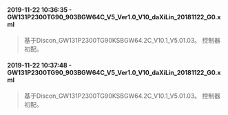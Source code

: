 #### 2019-11-22 10:36:35 - GW131P2300TG90_903BGW64C_V5_Ver1.0_V10_daXiLin_20181122_G0.xml
> 基于Discon_GW131P2300TG90KSBGW64.2C_V10.1_V5.01.03。
控制器初配。

#### 2019-11-22 10:37:48 - GW131P2300TG90_903BGW64C_V5_Ver1.0_V10_daXiLin_20181122_G0.xml
> 基于Discon_GW131P2300TG90KSBGW64.2C_V10.1_V5.01.03。
控制器初配。

